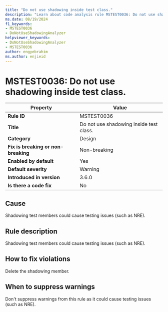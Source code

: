 ```yaml
---
title: "Do not use shadowing inside test class."
description: "Learn about code analysis rule MSTEST0036: Do not use shadowing inside test class."
ms.date: 08/19/2024
f1_keywords:
- MSTEST0036
- DoNotUseShadowingAnalyzer
helpviewer_keywords:
- DoNotUseShadowingAnalyzer
- MSTEST0036
author: engyebrahim
ms.author: enjieid
---
```

# MSTEST0036: Do not use shadowing inside test class.

| Property                            | Value                                                                  |
|-------------------------------------|------------------------------------------------------------------------|
| **Rule ID**                         | MSTEST0036                                                             |
| **Title**                           | Do not use shadowing inside test class.                                |
| **Category**                        | Design                                                                 |
| **Fix is breaking or non-breaking** | Non-breaking                                                           |
| **Enabled by default**              | Yes                                                                    |
| **Default severity**                | Warning                                                                |
| **Introduced in version**           | 3.6.0                                                                  |
| **Is there a code fix**             | No                                                                     |

## Cause

Shadowing test members could cause testing issues (such as NRE).

## Rule description

Shadowing test members could cause testing issues (such as NRE).

## How to fix violations

Delete the shadowing member.

## When to suppress warnings

Don't suppress warnings from this rule as it could cause testing issues (such as NRE).
